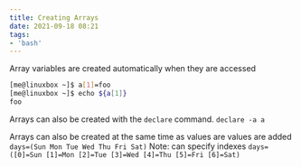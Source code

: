 ```yaml
---
title: Creating Arrays
date: 2021-09-18 08:21
tags:
- 'bash'
---
```


Array variables are created automatically when they are accessed

``` bash
[me@linuxbox ~]$ a[1]=foo
[me@linuxbox ~]$ echo ${a[1]}
foo
```

Arrays can also be created with the `declare` command. `declare -a a`

Arrays can also be created at the same time as values are values are
added `days=(Sun Mon Tue Wed Thu Fri Sat)` Note: can specify indexes
`days=([0]=Sun [1]=Mon [2]=Tue [3]=Wed [4]=Thu [5]=Fri [6]=Sat)`
